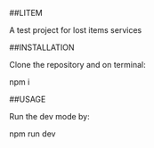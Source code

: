 

##LITEM

A test project for lost items services

##INSTALLATION

Clone the repository and on terminal:

npm i

##USAGE

Run the dev mode by:

npm run dev
